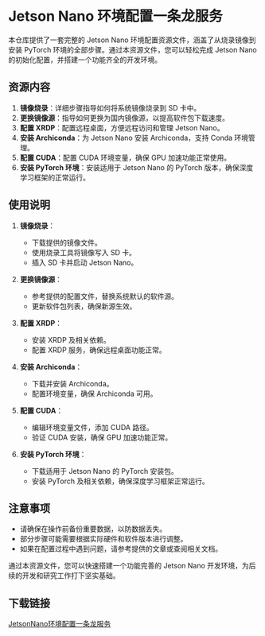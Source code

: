 # Jetson Nano 环境配置一条龙服务

本仓库提供了一套完整的 Jetson Nano 环境配置资源文件，涵盖了从烧录镜像到安装 PyTorch 环境的全部步骤。通过本资源文件，您可以轻松完成 Jetson Nano 的初始化配置，并搭建一个功能齐全的开发环境。

## 资源内容

1. **镜像烧录**：详细步骤指导如何将系统镜像烧录到 SD 卡中。
2. **更换镜像源**：指导如何更换为国内镜像源，以提高软件包下载速度。
3. **配置 XRDP**：配置远程桌面，方便远程访问和管理 Jetson Nano。
4. **安装 Archiconda**：为 Jetson Nano 安装 Archiconda，支持 Conda 环境管理。
5. **配置 CUDA**：配置 CUDA 环境变量，确保 GPU 加速功能正常使用。
6. **安装 PyTorch 环境**：安装适用于 Jetson Nano 的 PyTorch 版本，确保深度学习框架的正常运行。

## 使用说明

1. **镜像烧录**：
   - 下载提供的镜像文件。
   - 使用烧录工具将镜像写入 SD 卡。
   - 插入 SD 卡并启动 Jetson Nano。

2. **更换镜像源**：
   - 参考提供的配置文件，替换系统默认的软件源。
   - 更新软件包列表，确保新源生效。

3. **配置 XRDP**：
   - 安装 XRDP 及相关依赖。
   - 配置 XRDP 服务，确保远程桌面功能正常。

4. **安装 Archiconda**：
   - 下载并安装 Archiconda。
   - 配置环境变量，确保 Archiconda 可用。

5. **配置 CUDA**：
   - 编辑环境变量文件，添加 CUDA 路径。
   - 验证 CUDA 安装，确保 GPU 加速功能正常。

6. **安装 PyTorch 环境**：
   - 下载适用于 Jetson Nano 的 PyTorch 安装包。
   - 安装 PyTorch 及相关依赖，确保深度学习框架正常运行。

## 注意事项

- 请确保在操作前备份重要数据，以防数据丢失。
- 部分步骤可能需要根据实际硬件和软件版本进行调整。
- 如果在配置过程中遇到问题，请参考提供的文章或查阅相关文档。

通过本资源文件，您可以快速搭建一个功能完善的 Jetson Nano 开发环境，为后续的开发和研究工作打下坚实基础。

## 下载链接

[JetsonNano环境配置一条龙服务](https://pan.quark.cn/s/575712666b51)